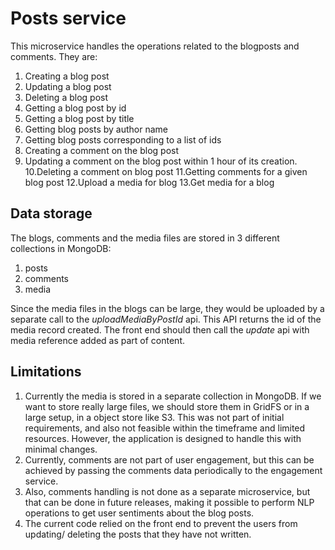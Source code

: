 # Posts service
This microservice handles the operations related to the blogposts and comments.
They are:

1. Creating a blog post
2. Updating a blog post
3. Deleting a blog post
4. Getting a blog post by id
5. Getting a blog post by title
6. Getting blog posts by author name
7. Getting blog posts corresponding to a list of ids
8. Creating a comment on the blog post
9. Updating a comment on the blog post within 1 hour of its creation.
10.Deleting a comment on blog post
11.Getting comments for a given blog post
12.Upload a media for blog
13.Get media for a blog

## Data storage
The blogs, comments and the media files are stored in 3 different collections in MongoDB:
1. posts
2. comments
3. media

Since the media files in the blogs can be large, they would be uploaded by a separate call to the *uploadMediaByPostId* api. This API returns the id of the media record created. The front end should then call the *update* api with media reference added as part of content.

## Limitations
1. Currently the media is stored in a separate collection in MongoDB. If we want to store really large files, we should store them in GridFS or in a large setup, in a object store like S3. This was not part of initial requirements, and also not feasible within the timeframe and limited resources. However, the application is designed to handle this with minimal changes.
2. Currently, comments are not part of user engagement, but this can be achieved by passing the comments data periodically to the engagement service. 
3. Also, comments handling is not done as a separate microservice, but that can be done in future releases, making it possible to perform NLP operations to get user sentiments about the blog posts.
4. The current code relied on the front end to prevent the users from updating/ deleting the posts that they have not written.